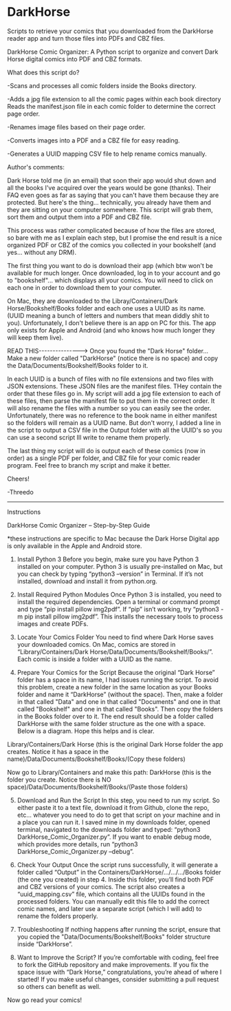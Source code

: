 # DarkHorse
Scripts to retrieve your comics that you downloaded from the DarkHorse reader app and turn those files into PDFs and CBZ files.


DarkHorse Comic Organizer: A Python script to organize and convert Dark Horse digital comics into PDF and CBZ formats.

What does this script do? 

-Scans and processes all comic folders inside the Books directory. 

-Adds a jpg file extension to all the comic pages within each book directory Reads the manifest.json file in each comic folder to determine the correct page order. 

-Renames image files based on their page order. 

-Converts images into a PDF and a CBZ file for easy reading. 

-Generates a UUID mapping CSV file to help rename comics manually.


Author's comments: 

Dark Horse told me (in an email) that soon their app would shut down and all the books I've acquired over the years would be gone (thanks). Their FAQ even goes as far as saying that you can't have them because they are protected. But here's the thing... technically, you already have them and they are sitting on your computer somewhere. This script will grab them, sort them and output them into a PDF and CBZ file.

This process was rather complicated because of how the files are stored, so bare with me as I explain each step, but I promise the end result is a nice organized PDF or CBZ of the comics you collected in your bookshelf (and yes... without any DRM).

The first thing you want to do is download their app (which btw won't be available for much longer. Once downloaded, log in to your account and go to "bookshelf"... which displays all your comics. You will need to click on each one in order to download them to your computer.

On Mac, they are downloaded to the Libray/Containers/Dark Horse/Bookshelf/Books folder and each one uses a UUID as its name. (UUID meaning a bunch of letters and numbers that mean diddly shit to you). Unfortunately, I don't believe there is an app on PC for this. The app only exists for Apple and Android (and who knows how much longer they will keep them live).

READ THIS---------------> Once you found the "Dark Horse" folder... Make a new folder called "DarkHorse" (notice there is no space) and copy the Data/Documents/Bookshelf/Books folder to it.

In each UUID is a bunch of files with no file extensions and two files with JSON extensions. These JSON files are the manifest files. THey contain the order that these files go in. My script will add a jpg file extension to each of these files, then parse the manifest file to put them in the correct order. It will also rename the files with a number so you can easily see the order. Unfortunately, there was no reference to the book name in either manifest so the folders will remain as a UUID name. But don't worry, I added a line in the script to output a CSV file in the Output folder with all the UUID's so you can use a second script Ill write to rename them properly.

The last thing my script will do is output each of these comics (now in order) as a single PDF per folder, and CBZ file for your comic reader program.
Feel free to branch my script and make it better.

Cheers!

-Threedo

-------------------------------------------

Instructions

DarkHorse Comic Organizer – Step-by-Step Guide

*these instructions are specific to Mac because the Dark Horse Digital app is only available in the Apple and Android store.

1. Install Python 3
Before you begin, make sure you have Python 3 installed on your computer. Python 3 is usually pre-installed on Mac, but you can check by typing “python3 –version” in Terminal. If it’s not installed, download and install it from python.org. 

2. Install Required Python Modules
Once Python 3 is installed, you need to install the required dependencies. Open a terminal or command prompt and type “pip install pillow img2pdf”. If “pip” isn’t working, try “python3 -m pip install pillow img2pdf”. This installs the necessary tools to process images and create PDFs.

3. Locate Your Comics Folder
You need to find where Dark Horse saves your downloaded comics. On Mac, comics are stored in “Library/Containers/Dark Horse/Data/Documents/Bookshelf/Books/”. Each comic is inside a folder with a UUID as the name. 

4. Prepare Your Comics for the Script
Because the original “Dark Horse” folder has a space in its name, I had issues running the script. To avoid this problem, create a new folder in the same location as your Books folder and name it “DarkHorse” (without the space). Then, make a folder in that called "Data" and one in that called "Documents" and one in that called "Bookshelf" and one in that called "Books". Then copy the folders in the Books folder over to it. The end result should be a folder called DarkHorse with the same folder structure as the one with a space. Below is a diagram. Hope this helps and is clear.

Library/Containers/Dark Horse (this is the original Dark Horse folder the app creates. Notice it has a space in the name)/Data/Documents/Bookshelf/Books/(Copy these folders)
    
Now go to Library/Containers and make this path: DarkHorse (this is the folder you create. Notice there is NO space)/Data/Documents/Bookshelf/Books/(Paste those folders)

5. Download and Run the Script
In this step, you need to run my script. So either paste it to a text file, download it from Github, clone the repo, etc... whatever you need to do to get that script on your machine and in a place you can run it. I saved mine in my downloads folder, opened terminal, navigated to the downloads folder and typed: “python3 DarkHorse_Comic_Organizer.py”. If you want to enable debug mode, which provides more details, run “python3 DarkHorse_Comic_Organizer.py –debug”.

6. Check Your Output
Once the script runs successfully, it will generate a folder called “Output” in the Containers/DarkHorse/.../.../.../Books folder (the one you created) in step 4. Inside this folder, you’ll find both PDF and CBZ versions of your comics. The script also creates a “uuid_mapping.csv” file, which contains all the UUIDs found in the processed folders. You can manually edit this file to add the correct comic names, and later use a separate script (which I will add) to rename the folders properly.

7. Troubleshooting
If nothing happens after running the script, ensure that you copied the "Data/Documents/Bookshelf/Books" folder structure inside “DarkHorse”. 

8. Want to Improve the Script?
If you’re comfortable with coding, feel free to fork the GitHub repository and make improvements. If you fix the space issue with “Dark Horse,” congratulations, you’re ahead of where I started! If you make useful changes, consider submitting a pull request so others can benefit as well.

Now go read your comics!
